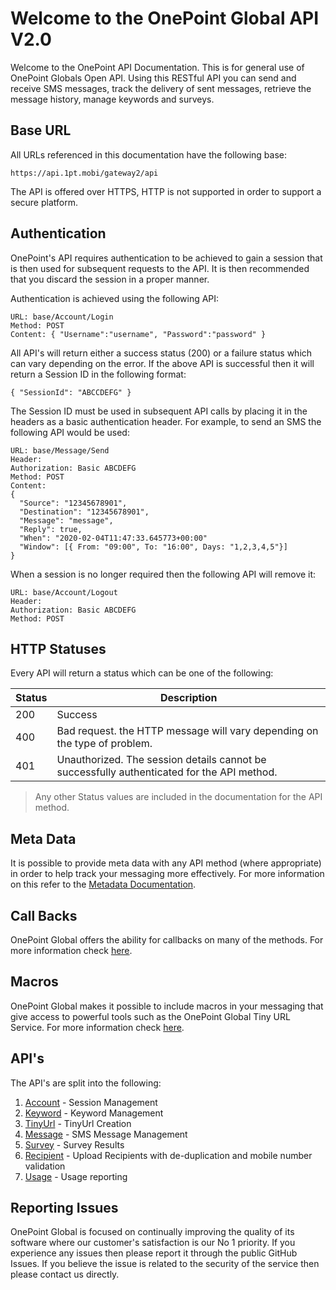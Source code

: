 # Welcome to the OnePoint Global API V2.0
Welcome to the OnePoint API Documentation. This is for general use of OnePoint Globals Open API. Using this RESTful API you can send and receive SMS messages, track the delivery of sent messages, retrieve the message history, manage keywords and surveys.

## Base URL
All URLs referenced in this documentation have the following base:
```
https://api.1pt.mobi/gateway2/api
```

The API is offered over HTTPS, HTTP is not supported in order to support a secure platform.

## Authentication
OnePoint's API requires authentication to be achieved to gain a session that is then used for subsequent requests to the API. It is then recommended that you discard the session in a proper manner.

Authentication is achieved using the following API:
```
URL: base/Account/Login
Method: POST
Content: { "Username":"username", "Password":"password" }
```

All API's will return either a success status (200) or a failure status which can vary depending on the error. If the above API is successful then it will return a Session ID in the following format:
```
{ "SessionId": "ABCCDEFG" }
```

The Session ID must be used in subsequent API calls by placing it in the headers as a basic authentication header. For example, to send an SMS the following API would be used:
```
URL: base/Message/Send
Header:
Authorization: Basic ABCDEFG
Method: POST
Content:
{
  "Source": "12345678901",
  "Destination": "12345678901",
  "Message": "message",
  "Reply": true,
  "When": "2020-02-04T11:47:33.645773+00:00"
  "Window": [{ From: "09:00", To: "16:00", Days: "1,2,3,4,5"}]
}
```

When a session is no longer required then the following API will remove it:
```
URL: base/Account/Logout
Header:
Authorization: Basic ABCDEFG
Method: POST
```

## HTTP Statuses
Every API will return a status which can be one of the following:

Status | Description
------ | -----------
200	| Success
400	| Bad request. the HTTP message will vary depending on the type of problem.
401 | Unauthorized. The session details cannot be successfully authenticated for the API method.

> Any other Status values are included in the documentation for the API method. 

## Meta Data
It is possible to provide meta data with any API method (where appropriate) in order to help track your messaging more effectively. For more information on this refer to the [Metadata Documentation](docs/MetaData.md).

## Call Backs
OnePoint Global offers the ability for callbacks on many of the methods. For more information check [here](docs/Callbacks.md).

## Macros
OnePoint Global makes it possible to include macros in your messaging that give access to powerful tools such as the OnePoint Global Tiny URL Service. For more information check [here](docs/Macros.md).

## API's
The API's are split into the following:

1. [Account](docs/Account.md) - Session Management
1. [Keyword](docs/Keyword.md) - Keyword Management
1. [TinyUrl](doc/TinyUrl.md) - TinyUrl Creation
1. [Message](docs/Message.md) - SMS Message Management
1. [Survey](docs/Survey.md) - Survey Results
1. [Recipient](doc/Recipient.md) - Upload Recipients with de-duplication and mobile number validation
1. [Usage](docs/Usage.md) - Usage reporting

## Reporting Issues
OnePoint Global is focused on continually improving the quality of its software where our customer's satisfaction is our No 1 priority. If you experience any issues then please report it through the public GitHub Issues. If you believe the issue is related to the security of the service then please contact us directly.

